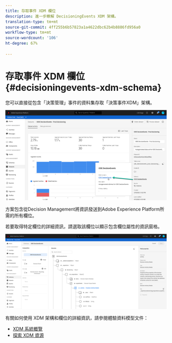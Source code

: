```yaml
---
title: 存取事件 XDM 欄位
description: 進一步瞭解 DecisioningEvents XDM 架構。
translation-type: tm+mt
source-git-commit: 4ff255b6b57823a1a4622dbc62b4b8886fd956a0
workflow-type: tm+mt
source-wordcount: '106'
ht-degree: 67%

---
```


# 存取事件 XDM 欄位{#decisioningevents-xdm-schema}

您可以直接從包含「決策管理」事件的資料集存取「決策事件XDM」架構。

![](../assets/access-schema.png)

方案包含從Decision Management將資訊發送到Adobe Experience Platform所需的所有欄位。

若要取得特定欄位的詳細資訊，請選取該欄位以顯示包含欄位屬性的資訊窗格。

![](../assets/schema-fields.png)

有關如何使用 XDM 架構和欄位的詳細資訊，請參閱體驗資料模型文件：

* [XDM 系統概覽](https://experienceleague.adobe.com/docs/experience-platform/xdm/home.html?lang=zh-Hant)
* [探索 XDM 資源](https://experienceleague.adobe.com/docs/experience-platform/xdm/ui/explore.html?lang=)
